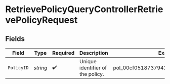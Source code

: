 # RetrievePolicyQueryControllerRetrievePolicyRequest


## Fields

| Field                                | Type                                 | Required                             | Description                          | Example                              |
| ------------------------------------ | ------------------------------------ | ------------------------------------ | ------------------------------------ | ------------------------------------ |
| `PolicyID`                           | *string*                             | :heavy_check_mark:                   | Unique identifier of the policy.     | pol_00cf0518737942c6946995372a198b3a |